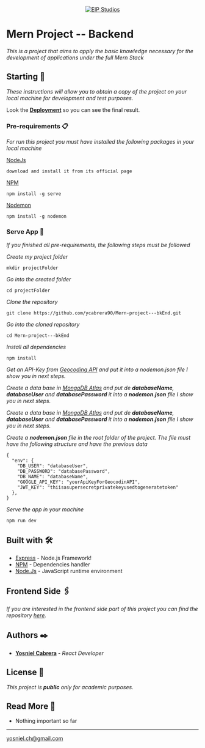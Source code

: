 
<p align="center">
  <a href="https://eip-my-summary.web.app/"
    ><img
      src="https://eip-mern-project.herokuapp.com/uploads/images/1c7af490-5617-11ed-a380-cd607499fb60.png"
      alt="EIP Studios"
     />
  </a>
</p>



# Mern Project -- Backend

_This is a project that aims to apply the basic knowledge necessary for the development of applications under the full Mern Stack_

## Starting 🚀

_These instructions will allow you to obtain a copy of the project on your local machine for development and test purposes._

Look the [**Deployment**](https://eip-mern-project.herokuapp.com) so you can see the final result.


### Pre-requirements 📋

_For run this project you must have installed the following packages in your local machine_

[NodeJs](https://nodejs.org/en/)

```
download and install it from its official page
```

[NPM](https://docs.npmjs.com/downloading-and-installing-node-js-and-npm)

```
npm install -g serve
```
[Nodemon](https://www.npmjs.com/package/nodemon)

```
npm install -g nodemon
```

### Serve App 🔧

_If you finished all pre-requirements, the following steps must be followed_

_Create my project folder_

```
mkdir projectFolder
```

_Go into the created folder_

```
cd projectFolder
```
_Clone the repository_

```
git clone https://github.com/ycabrera90/Mern-project---bkEnd.git
```
_Go into the cloned repository_
```
cd Mern-project---bkEnd
```
_Install all dependencies_
```
npm install
```
_Get an API-Key from [Geocoding API](https://developers.google.com/maps/documentation/geocoding/overview) and put it into a nodemon.json file I show you in next steps._

_Create a data base in [MongoDB Atlas](https://www.mongodb.com/atlas) and put de **databaseName**, **databaseUser** and **databasePassword**  it into a **nodemon.json** file I show you in next steps._

_Create a data base in [MongoDB Atlas](https://www.mongodb.com/atlas) and put de **databaseName**, **databaseUser** and **databasePassword**  it into a **nodemon.json** file I show you in next steps._

_Create a **nodemon.json** file in the root folder of the project. The file must have the following structure and have the previous data_

```
{
  "env": {
    "DB_USER": "databaseUser",
    "DB_PASSWORD": "databasePassword",
    "DB_NAME": "databaseName",
    "GOOGLE_API_KEY": "yourApiKeyForGeocodinAPI",
    "JWT_KEY": "thiisasupersecretprivatekeyusedtogeneratetoken"
  },
}
```

_Serve the app in your machine_
```
npm run dev
```

## Built with 🛠️
* [Express](https://expressjs.com/) - Node.js Framework!
* [NPM](https://docs.npmjs.com/downloading-and-installing-node-js-and-npm) - Dependencies handler
* [Node.Js](https://nodejs.org/en/docs/) - JavaScript runtime environment

## Frontend Side 🖇️
_If you are interested in the frontend side part of this project you can find the repository [here](https://github.com/ycabrera90/Mern-project---APj.git)._


## Authors ✒️

* [**Yosniel Cabrera**](www.linkedin.com/in/ingenieríacubana) - *React Developer* 


## License 📄

_This project is **public** only for academic purposes._

## Read More 🎁

* Nothing important so far 

  
---
yosniel.ch@gmail.com


